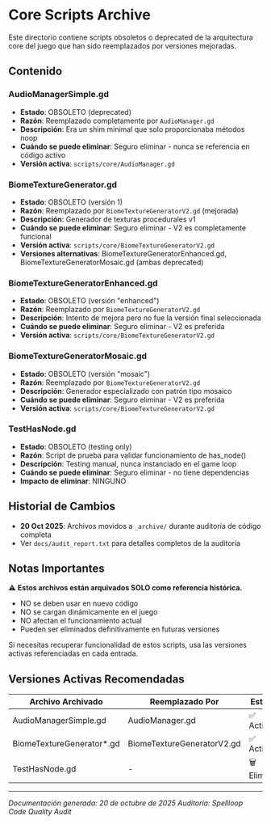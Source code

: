 # Core Scripts Archive

Este directorio contiene scripts obsoletos o deprecated de la arquitectura core del juego que han sido reemplazados por versiones mejoradas.

## Contenido

### AudioManagerSimple.gd
- **Estado**: OBSOLETO (deprecated)
- **Razón**: Reemplazado completamente por `AudioManager.gd`
- **Descripción**: Era un shim minimal que solo proporcionaba métodos noop
- **Cuándo se puede eliminar**: Seguro eliminar - nunca se referencia en código activo
- **Versión activa**: `scripts/core/AudioManager.gd`

### BiomeTextureGenerator.gd
- **Estado**: OBSOLETO (versión 1)
- **Razón**: Reemplazado por `BiomeTextureGeneratorV2.gd` (mejorada)
- **Descripción**: Generador de texturas procedurales v1
- **Cuándo se puede eliminar**: Seguro eliminar - V2 es completamente funcional
- **Versión activa**: `scripts/core/BiomeTextureGeneratorV2.gd`
- **Versiones alternativas**: BiomeTextureGeneratorEnhanced.gd, BiomeTextureGeneratorMosaic.gd (ambas deprecated)

### BiomeTextureGeneratorEnhanced.gd
- **Estado**: OBSOLETO (versión "enhanced")
- **Razón**: Reemplazado por `BiomeTextureGeneratorV2.gd`
- **Descripción**: Intento de mejora pero no fue la versión final seleccionada
- **Cuándo se puede eliminar**: Seguro eliminar - V2 es preferida
- **Versión activa**: `scripts/core/BiomeTextureGeneratorV2.gd`

### BiomeTextureGeneratorMosaic.gd
- **Estado**: OBSOLETO (versión "mosaic")
- **Razón**: Reemplazado por `BiomeTextureGeneratorV2.gd`
- **Descripción**: Generador especializado con patrón tipo mosaico
- **Cuándo se puede eliminar**: Seguro eliminar - V2 es preferida
- **Versión activa**: `scripts/core/BiomeTextureGeneratorV2.gd`

### TestHasNode.gd
- **Estado**: OBSOLETO (testing only)
- **Razón**: Script de prueba para validar funcionamiento de has_node()
- **Descripción**: Testing manual, nunca instanciado en el game loop
- **Cuándo se puede eliminar**: Seguro eliminar - no tiene dependencias
- **Impacto de eliminar**: NINGUNO

## Historial de Cambios

- **20 Oct 2025**: Archivos movidos a `_archive/` durante auditoría de código completa
- Ver `docs/audit_report.txt` para detalles completos de la auditoría

## Notas Importantes

⚠️ **Estos archivos están arquivados SOLO como referencia histórica.**

- NO se deben usar en nuevo código
- NO se cargan dinámicamente en el juego
- NO afectan el funcionamiento actual
- Pueden ser eliminados definitivamente en futuras versiones

Si necesitas recuperar funcionalidad de estos scripts, usa las versiones activas referenciadas en cada entrada.

## Versiones Activas Recomendadas

| Archivo Archivado | Reemplazado Por | Estado |
|---|---|---|
| AudioManagerSimple.gd | AudioManager.gd | ✅ Activo |
| BiomeTextureGenerator*.gd | BiomeTextureGeneratorV2.gd | ✅ Activo |
| TestHasNode.gd | - | 🗑️ Eliminar |

---

*Documentación generada: 20 de octubre de 2025*
*Auditoría: Spellloop Code Quality Audit*
